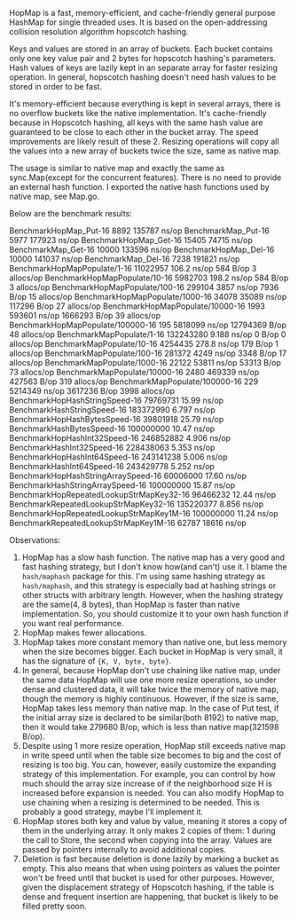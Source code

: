 HopMap is a fast, memory-efficient, and cache-friendly general purpose HashMap for single threaded uses. It is based on
the open-addressing collision resolution algorithm hopscotch hashing.

Keys and values are stored in an array of buckets. Each bucket contains only one key value pair and 2 bytes for
hopscotch hashing's parameters. Hash values of keys are lazily kept in an separate array for faster resizing operation.
In general, hopscotch hashing doesn't need hash values to be stored in order to be fast.

It's memory-efficient because everything is kept in several arrays, there is no overflow buckets like the native
implementation. It's cache-friendly because in Hopscotch hashing, all keys with the same hash value are guaranteed to be
close to each other in the bucket array. The speed improvements are likely result of these 2. Resizing operations
will copy all the values into a new array of buckets twice the size, same as native map.

The usage is similar to native map and exactly the same as sync.Map(except for the concurrent features). There is no
need to provide an external hash function. I exported the native hash functions used by native map, see Map.go.

Below are the benchmark results:

BenchmarkHopMap_Put-16 8892 135787 ns/op
BenchmarkMap_Put-16 5977 177923 ns/op
BenchmarkHopMap_Get-16 15405 74715 ns/op
BenchmarkMap_Get-16 10000 133596 ns/op
BenchmarkHopMap_Del-16 10000 141037 ns/op
BenchmarkMap_Del-16 7238 191821 ns/op
BenchmarkHopMapPopulate/1-16 11022957 106.2 ns/op 584 B/op 3 allocs/op
BenchmarkHopMapPopulate/10-16 5982703 198.2 ns/op 584 B/op 3 allocs/op
BenchmarkHopMapPopulate/100-16 299104 3857 ns/op 7936 B/op 15 allocs/op
BenchmarkHopMapPopulate/1000-16 34078 35089 ns/op 117296 B/op 27 allocs/op
BenchmarkHopMapPopulate/10000-16 1993 593601 ns/op 1666293 B/op 39 allocs/op
BenchmarkHopMapPopulate/100000-16 195 5818099 ns/op 12794369 B/op 48 allocs/op
BenchmarkMapPopulate/1-16 132243280 9.188 ns/op 0 B/op 0 allocs/op
BenchmarkMapPopulate/10-16 4254435 278.8 ns/op 179 B/op 1 allocs/op
BenchmarkMapPopulate/100-16 281372 4249 ns/op 3348 B/op 17 allocs/op
BenchmarkMapPopulate/1000-16 22122 53811 ns/op 53313 B/op 73 allocs/op
BenchmarkMapPopulate/10000-16 2480 469339 ns/op 427563 B/op 319 allocs/op
BenchmarkMapPopulate/100000-16 229 5214349 ns/op 3617236 B/op 3998 allocs/op
BenchmarkHopHashStringSpeed-16 79769731 15.99 ns/op
BenchmarkHashStringSpeed-16 183372990 6.797 ns/op
BenchmarkHopHashBytesSpeed-16 39801918 25.79 ns/op
BenchmarkHashBytesSpeed-16 100000000 10.47 ns/op
BenchmarkHopHashInt32Speed-16 246852882 4.906 ns/op
BenchmarkHashInt32Speed-16 228438063 5.353 ns/op
BenchmarkHopHashInt64Speed-16 243141238 5.006 ns/op
BenchmarkHashInt64Speed-16 243429778 5.252 ns/op
BenchmarkHopHashStringArraySpeed-16 60006000 17.60 ns/op
BenchmarkHashStringArraySpeed-16 100000000 15.87 ns/op
BenchmarkHopRepeatedLookupStrMapKey32-16 96466232 12.44 ns/op
BenchmarkRepeatedLookupStrMapKey32-16 135220377 8.856 ns/op
BenchmarkHopRepeatedLookupStrMapKey1M-16 100000000 11.24 ns/op
BenchmarkRepeatedLookupStrMapKey1M-16 62787 18616 ns/op

Observations:

1. HopMap has a slow hash function. The native map has a very good and fast hashing strategy, but I don't know how(and
   can't) use it. I blame the `hash/maphash` package for this. I'm using same hashing strategy as
   `hash/maphash`, and this strategy is especially bad at hashing strings or other structs with arbitrary length.
   However,
   when the hashing strategy are the same(4, 8 bytes), than HopMap is faster than native implementation. So, you should
   customize it to your own hash function if you want real performance.
2. HopMap makes fewer allocations.
3. HopMap takes more constant memory than native one, but less memory when the size becomes bigger. Each bucket in
   HopMap is very small, it has the signature of `{K, V, byte, byte}`.
4. In general, because HopMap don't use chaining like native map, under the same data HopMap will use one more resize
   operations, so under dense and clustered data, it will take twice the memory of native map, though the memory is
   highly continuous. However, if the size is same, HopMap takes less memory than native map. In the case of Put test,
   if the initial array size is declared to be similar(both 8192) to native map, then it would take 279680 B/op, which
   is less than native map(321598 B/op).
5. Despite using 1 more resize operation, HopMap still exceeds native map in write speed until when the table size
   becomes to big and the cost of resizing is too big. You can, however, easily customize the expanding strategy of this
   implementation. For example, you can control by how much should the array size increase of if the neighborhood size H
   is increased before expansion is needed. You can also modify HopMap to use chaining when a resizing is determined to
   be needed. This is probably a good strategy, maybe I'll implement it.
6. HopMap stores both key and value by value, meaning it stores a copy of them in the underlying array. It only makes 2
   copies of them: 1 during the call to Store, the second when copying into the array. Values are passed by pointers
   internally to avoid additional copies.
7. Deletion is fast because deletion is done lazily by marking a bucket as empty. This also means that when using
   pointers as values the pointer won't be freed until that bucket is used for other purposes. However, given the
   displacement strategy of Hopscotch hashing, if the table is dense and frequent insertion are happening, that bucket
   is likely to be filled pretty soon.
